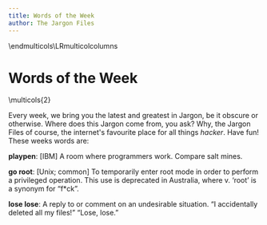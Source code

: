 ```yaml
---
title: Words of the Week
author: The Jargon Files
---
```


\endmulticols\LRmulticolcolumns

Words of the Week
=================

\multicols{2}

Every week, we bring you the latest and greatest in Jargon, be it obscure or
otherwise. Where does this Jargon come from, you ask? Why, the Jargon Files
of course, the internet's favourite place for all things *hacker*. Have fun!
These weeks words are:

**playpen**: [IBM] A room where programmers work. Compare salt mines.

**go root**: [Unix; common] To temporarily enter root mode in order to perform a privileged operation. This use is deprecated in Australia, where v. ‘root’ is a synonym for “f\*ck”.

**lose lose**: A reply to or comment on an undesirable situation. “I accidentally deleted all my files!” “Lose, lose.”

